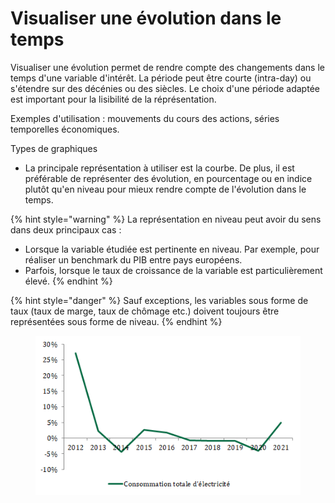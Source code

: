 # Visualiser une évolution dans le temps

Visualiser une évolution permet de rendre compte des changements dans le temps d'une variable d'intérêt. La période peut être courte (intra-day) ou s'étendre sur des décénies ou des siècles. Le choix d'une période adaptée est important pour la lisibilité de la réprésentation.

Exemples d'utilisation : mouvements du cours des actions, séries temporelles économiques.

Types de graphiques

* La principale représentation à utiliser est la courbe. De plus, il est préférable de représenter des évolution, en pourcentage ou en indice plutôt qu'en niveau pour mieux rendre compte de l'évolution dans le temps.

{% hint style="warning" %}
La représentation en niveau peut avoir du sens dans deux principaux cas :

* Lorsque la variable étudiée est pertinente en niveau. Par exemple, pour réaliser un benchmark du PIB entre pays européens.
* Parfois, lorsque le taux de croissance de la variable est particulièrement élevé.
{% endhint %}

{% hint style="danger" %}
Sauf exceptions, les variables sous forme de taux (taux de marge, taux de chômage etc.) doivent toujours être représentées sous forme de niveau.
{% endhint %}

<figure><img src="../../.gitbook/assets/image (7).png" alt=""><figcaption></figcaption></figure>
